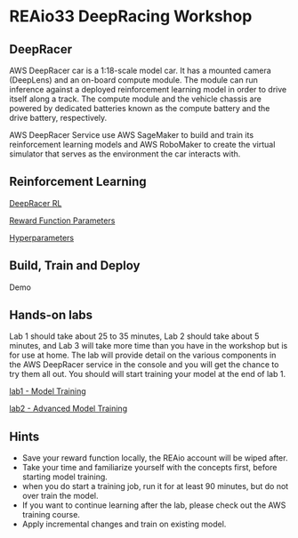 # REAio33 DeepRacing Workshop

## DeepRacer

AWS DeepRacer car is a 1:18-scale model car. It has a mounted camera (DeepLens) and an on-board compute module. The module can run inference against a deployed reinforcement learning model in order to drive itself along a track. The compute module and the vehicle chassis are powered by dedicated batteries known as the compute battery and the drive battery, respectively.

AWS DeepRacer Service use AWS SageMaker to build and train its reinforcement learning models and AWS RoboMaker to create the virtual simulator that serves as the environment the car interacts with.

## Reinforcement Learning

[DeepRacer RL](https://d2k9g1efyej86q.cloudfront.net/)

[Reward Function Parameters](parameter_illustration.md)

[Hyperparameters](algorithm_setting.md)

## Build, Train and Deploy

Demo

## Hands-on labs

Lab 1 should take about 25 to 35 minutes, Lab 2 should take about 5 minutes, and Lab 3 will take more time than you have in the workshop but is for use at home.
The lab will provide detail on the various components in the AWS DeepRacer service in the console and you will get the chance to try them all out. You should will start training your model at the end of lab 1.

[lab1 - Model Training](lab1/)

[lab2 - Advanced Model Training](lab2/)

## Hints

- Save your reward function locally, the REAio account will be wiped after.
- Take your time and familiarize yourself with the concepts first, before starting model training.
- when you do start a training job, run it for at least 90 minutes, but do not over train the model.
- If you want to continue learning after the lab, please check out the AWS training course.
- Apply incremental changes and train on existing model.
